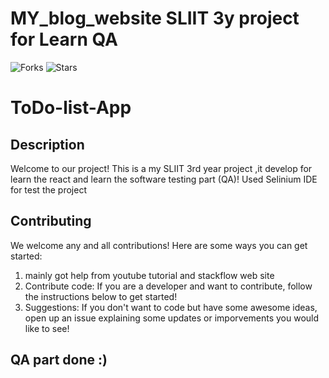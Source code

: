 # MY_blog_website SLIIT 3y project for Learn QA 
![Forks](https://img.shields.io/badge/forks-44-blue)
![Stars](https://img.shields.io/badge/stars-13-yellow)
# ToDo-list-App

## Description
Welcome to our project! This is a my SLIIT 3rd year project ,it develop for learn the react and learn the software testing part (QA)!
Used Selinium IDE for test the project


## Contributing
We welcome any and all contributions! Here are some ways you can get started:
1. mainly got help from youtube tutorial and stackflow web site
2. Contribute code: If you are a developer and want to contribute, follow the instructions below to get started!
3. Suggestions: If you don't want to code but have some awesome ideas, open up an issue explaining some updates or imporvements you would like to see!
## QA part done :)

